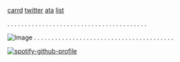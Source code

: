 [carrd](https://santimental.carrd.co/)
[twitter](https://x.com/santimental54?s=21)
[ata](https://santi.atabook.org/)
[list](https://listography.com/velasco)


. . . . . . . . . . . . . . . . . . . . . . . . . . . . . . . . . . . . . . . .

![Image](https://github.com/user-attachments/assets/2a4f75c0-12fb-446e-a59a-991e8755fcb9)
. . . . . . . . . . . . . . . . . . . . . . . . . . . . . . . . . . . . . . . .


 [![spotify-github-profile](https://spotify-github-profile.kittinanx.com/api/view?uid=b0p37964wfd7nrcj4co2cu9uc&cover_image=true&theme=novatorem&show_offline=true&background_color=121212&interchange=true&bar_color=ffffff&bar_color_cover=true)](https://spotify-github-profile.kittinanx.com/api/view?uid=b0p37964wfd7nrcj4co2cu9uc&redirect=true)
